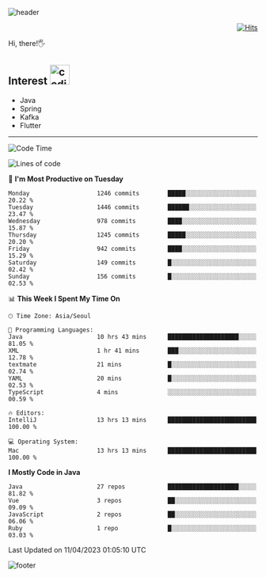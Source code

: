 ![header](https://capsule-render.vercel.app/api?type=soft&color=gradient&text=%20%20Jeff%20%20&fontAlign=30&fontSize=30&textBg=true&desc=Backend%20Developer&descAlign=60&descAlignY=50&&descSize=30)

<div align=right>
  
[![Hits](https://hits.seeyoufarm.com/api/count/incr/badge.svg?url=https%3A%2F%2Fgithub.com%2Fjeff-seyong)](https://hits.seeyoufarm.com)

</div>


Hi, there!🖐

## Interest <img src="https://media.giphy.com/media/bx3Cvt88j7PtM4SOaS/giphy.gif" alt="coding" width="40px" />

- Java
- Spring
- Kafka
- Flutter

---

<!--START_SECTION:waka-->
![Code Time](http://img.shields.io/badge/Code%20Time-409%20hrs%202%20mins-blue)

![Lines of code](https://img.shields.io/badge/From%20Hello%20World%20I%27ve%20Written-663.1%20thousand%20lines%20of%20code-blue)

📅 **I'm Most Productive on Tuesday** 

```text
Monday                   1246 commits        █████░░░░░░░░░░░░░░░░░░░░   20.22 % 
Tuesday                  1446 commits        ██████░░░░░░░░░░░░░░░░░░░   23.47 % 
Wednesday                978 commits         ████░░░░░░░░░░░░░░░░░░░░░   15.87 % 
Thursday                 1245 commits        █████░░░░░░░░░░░░░░░░░░░░   20.20 % 
Friday                   942 commits         ████░░░░░░░░░░░░░░░░░░░░░   15.29 % 
Saturday                 149 commits         █░░░░░░░░░░░░░░░░░░░░░░░░   02.42 % 
Sunday                   156 commits         █░░░░░░░░░░░░░░░░░░░░░░░░   02.53 % 
```


📊 **This Week I Spent My Time On** 

```text
🕑︎ Time Zone: Asia/Seoul

💬 Programming Languages: 
Java                     10 hrs 43 mins      ████████████████████░░░░░   81.05 % 
XML                      1 hr 41 mins        ███░░░░░░░░░░░░░░░░░░░░░░   12.78 % 
textmate                 21 mins             █░░░░░░░░░░░░░░░░░░░░░░░░   02.74 % 
YAML                     20 mins             █░░░░░░░░░░░░░░░░░░░░░░░░   02.53 % 
TypeScript               4 mins              ░░░░░░░░░░░░░░░░░░░░░░░░░   00.59 % 

🔥 Editors: 
IntelliJ                 13 hrs 13 mins      █████████████████████████   100.00 % 

💻 Operating System: 
Mac                      13 hrs 13 mins      █████████████████████████   100.00 % 
```

**I Mostly Code in Java** 

```text
Java                     27 repos            ████████████████████░░░░░   81.82 % 
Vue                      3 repos             ██░░░░░░░░░░░░░░░░░░░░░░░   09.09 % 
JavaScript               2 repos             ██░░░░░░░░░░░░░░░░░░░░░░░   06.06 % 
Ruby                     1 repo              █░░░░░░░░░░░░░░░░░░░░░░░░   03.03 % 
```




 Last Updated on 11/04/2023 01:05:10 UTC
<!--END_SECTION:waka-->

<!--

<div align=center>
  
[![Gmail Badge](https://img.shields.io/badge/Gmail-d14836?style=flat&logo=Gmail&logoColor=white&link=mailto:sedragon.kim@gmail.com)](mailto:sedragon.kim@gmail.com) 

</div>

-->


![footer](https://capsule-render.vercel.app/api?type=waving&color=gradient&height=300&section=footer&animation=twinkling&reversal=true)
